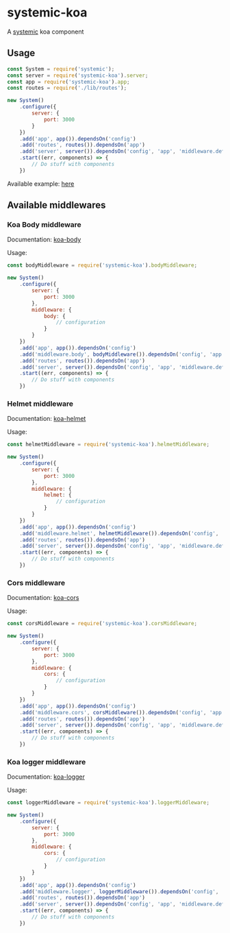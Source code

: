 # systemic-koa
A [systemic](https://github.com/guidesmiths/systemic) koa component

## Usage
```js
const System = require('systemic');
const server = require('systemic-koa').server;
const app = require('systemic-koa').app;
const routes = require('./lib/routes');

new System()
    .configure({
        server: {
            port: 3000
        }
    })
    .add('app', app()).dependsOn('config')
    .add('routes', routes()).dependsOn('app')
    .add('server', server()).dependsOn('config', 'app', 'middleware.default')
    .start((err, components) => {
        // Do stuff with components
    })
```

Available example: [here](https://github.com/rrequero/systemic-koa/tree/master/example)

## Available middlewares

### Koa Body middleware

Documentation: [koa-body](https://github.com/dlau/koa-body#koa-body--)

Usage:
```js
const bodyMiddleware = require('systemic-koa').bodyMiddleware;

new System()
    .configure({
        server: {
            port: 3000
        },
        middleware: {
            body: {
                // configuration
            }
        }
    })
    .add('app', app()).dependsOn('config')
    .add('middleware.body', bodyMiddleware()).dependsOn('config', 'app')
    .add('routes', routes()).dependsOn('app')
    .add('server', server()).dependsOn('config', 'app', 'middleware.default')
    .start((err, components) => {
        // Do stuff with components
    })
```

### Helmet middleware

Documentation: [koa-helmet](https://github.com/venables/koa-helmet#readme)

Usage:
```js
const helmetMiddleware = require('systemic-koa').helmetMiddleware;

new System()
    .configure({
        server: {
            port: 3000
        },
        middleware: {
            helmet: {
                // configuration
            }
        }
    })
    .add('app', app()).dependsOn('config')
    .add('middleware.helmet', helmetMiddleware()).dependsOn('config', 'app')
    .add('routes', routes()).dependsOn('app')
    .add('server', server()).dependsOn('config', 'app', 'middleware.default')
    .start((err, components) => {
        // Do stuff with components
    })
```

### Cors middleware

Documentation: [koa-cors](https://github.com/koajs/cors#koacors)

Usage:
```js
const corsMiddleware = require('systemic-koa').corsMiddleware;

new System()
    .configure({
        server: {
            port: 3000
        },
        middleware: {
            cors: {
                // configuration
            }
        }
    })
    .add('app', app()).dependsOn('config')
    .add('middleware.cors', corsMiddleware()).dependsOn('config', 'app')
    .add('routes', routes()).dependsOn('app')
    .add('server', server()).dependsOn('config', 'app', 'middleware.default')
    .start((err, components) => {
        // Do stuff with components
    })
```

### Koa logger middleware

Documentation: [koa-logger](https://github.com/koajs/logger#koa-logger)

Usage:
```js
const loggerMiddleware = require('systemic-koa').loggerMiddleware;

new System()
    .configure({
        server: {
            port: 3000
        },
        middleware: {
            cors: {
                // configuration
            }
        }
    })
    .add('app', app()).dependsOn('config')
    .add('middleware.logger', loggerMiddleware()).dependsOn('config', 'app')
    .add('routes', routes()).dependsOn('app')
    .add('server', server()).dependsOn('config', 'app', 'middleware.default')
    .start((err, components) => {
        // Do stuff with components
    })
```